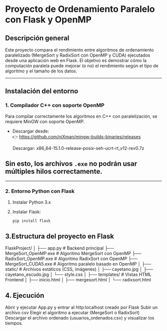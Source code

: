 #  Proyecto de Ordenamiento Paralelo con Flask y OpenMP

##  Descripción general

Este proyecto compara el rendimiento entre algoritmos de ordenamiento paralelizado (MergeSort y RadixSort con OpenMP y CUDA) ejecutados desde una aplicación web en Flask. El objetivo es demostrar cómo la computación paralela puede mejorar (o no) el rendimiento según el tipo de algoritmo y el tamaño de los datos.

---

##  Instalación del entorno

###  1. Compilador C++ con soporte OpenMP

Para compilar correctamente los algoritmos en C++ con paralelización, se requiere MinGW con soporte OpenMP.

- Descargar desde:  
  👉 https://github.com/niXman/mingw-builds-binaries/releases

   Descargar: x86_64-15.1.0-release-posix-seh-ucrt-rt_v12-rev0.7z


## Sin esto, los  archivos `.exe` no podrán usar múltiples hilos correctamente.

---

### 2. Entorno Python con Flask

1. Instalar Python 3.x
2. Instalar Flask:

   ```bash
   pip install flask

## 3.Estructura del proyecto en Flask
FlaskProject/
│
├── app.py                        # Backend principal
├── MergeSort_OpenMP.exe          # Algoritmo MergeSort con OpenMP
├── RadixSort_OpenMP.exe         # Algoritmo RadixSort con OpenMP
├── MergeSort_CUDA5.exe          # Algoritmo paralelo basado en OpenMP
│
├── static/                      # Archivos estáticos (CSS, imágenes)
│   ├── cayetano.jpg
│   ├── cayetano_escudo.jpg
│   └── style.css
│
├── templates/                   # Vistas HTML Frontend
│   ├── inicio.html
│   ├── mergesort.html
│   └── radixsort.html


## 4. Ejecución 
 Abrir y ejecutar App.py y entrar al http:localhost creado por Flask
 Subir un archivo csv 
 Elegir el algoritmo a ejecutar (MergeSort o RadixSort)
 Descargar el archivo ordenado (usuarios_ordenados.csv) y visualizar los tiempos.
 


